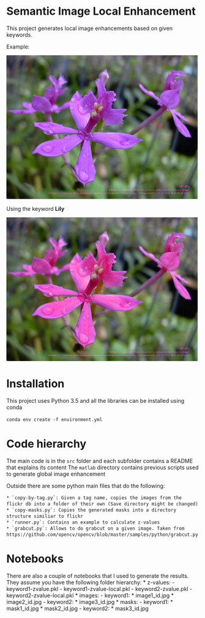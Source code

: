 # **S**emantic **I**mage **L**ocal **E**nhancement

This project generates local image enhancements based on given keywords.

Example:

![](examples/original.jpg)

Using the keyword **Lily**

![](examples/enhanced.jpg)

# Installation

This project uses Python 3.5 and all the libraries can be installed using conda

`conda env create -f environment.yml`

# Code hierarchy

The main code is in the `src` folder and each subfolder contains a README that explains its content
The `matlab` directory contains previous scripts used to generate global image enhancement

Outside there are some python main files that do the following:

    * `copy-by-tag.py`: Given a tag name, copies the images from the flickr db into a folder of their own (Save directory might be changed)
    * `copy-masks.py`: Copies the generated masks into a directory structure similiar to flickr
    * `runner.py`: Contains an example to calculate z-values
    * `grabcut.py`: Allows to do grabcut on a given image. Taken from https://github.com/opencv/opencv/blob/master/samples/python/grabcut.py

# Notebooks

There are also a couple of notebooks that I used to generate the results.
They assume you have the following folder hierarchy:
    * z-values:
        - keyword1-zvalue.pkl
        - keyword1-zvalue-local.pkl
        - keyword2-zvalue.pkl
        - keyword2-zvalue-local.pkl
    * images:
        - keyword1:
            * image1_id.jpg
            * image2_id.jpg
        - keyword2:
            * image3_id.jpg
    * masks:
        - keyword1:
            * mask1_id.jpg
            * mask2_id.jpg
        - keyword2:
            * mask3_id.jpg
